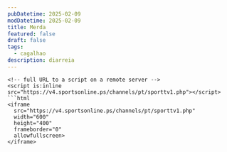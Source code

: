 ```yaml
---
pubDatetime: 2025-02-09
modDatetime: 2025-02-09
title: Merda
featured: false
draft: false
tags:
  - cagalhao
description: diarreia
---
```

```
<!-- full URL to a script on a remote server -->
<script is:inline src="https://v4.sportsonline.ps/channels/pt/sporttv1.php"></script>
```html
<iframe 
  src="https://v4.sportsonline.ps/channels/pt/sporttv1.php" 
  width="600" 
  height="400" 
  frameborder="0" 
  allowfullscreen>
</iframe>
```
